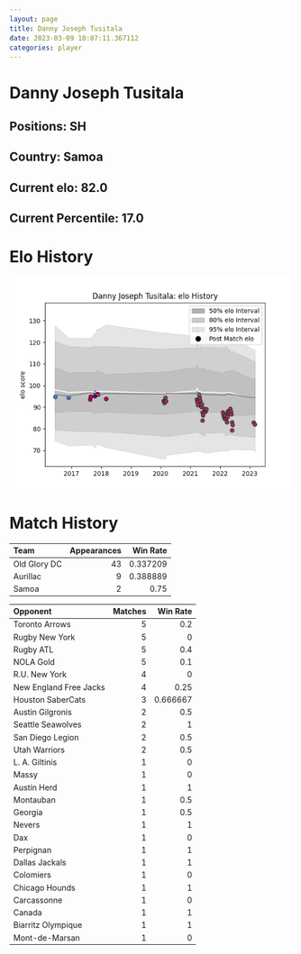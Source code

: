 ```yaml
---  
layout: page  
title: Danny Joseph Tusitala  
date: 2023-03-09 10:07:11.367112  
categories: player  
---
```

# Danny Joseph Tusitala

## Positions: SH

## Country: Samoa

## Current elo: 82.0

## Current Percentile: 17.0

# Elo History


![elo history](history_DannyJosephTusitala.png)
# Match History


| Team         |   Appearances |   Win Rate |
|:-------------|--------------:|-----------:|
| Old Glory DC |            43 |   0.337209 |
| Aurillac     |             9 |   0.388889 |
| Samoa        |             2 |   0.75     |

| Opponent               |   Matches |   Win Rate |
|:-----------------------|----------:|-----------:|
| Toronto Arrows         |         5 |   0.2      |
| Rugby New York         |         5 |   0        |
| Rugby ATL              |         5 |   0.4      |
| NOLA Gold              |         5 |   0.1      |
| R.U. New York          |         4 |   0        |
| New England Free Jacks |         4 |   0.25     |
| Houston SaberCats      |         3 |   0.666667 |
| Austin Gilgronis       |         2 |   0.5      |
| Seattle Seawolves      |         2 |   1        |
| San Diego Legion       |         2 |   0.5      |
| Utah Warriors          |         2 |   0.5      |
| L. A. Giltinis         |         1 |   0        |
| Massy                  |         1 |   0        |
| Austin Herd            |         1 |   1        |
| Montauban              |         1 |   0.5      |
| Georgia                |         1 |   0.5      |
| Nevers                 |         1 |   1        |
| Dax                    |         1 |   0        |
| Perpignan              |         1 |   1        |
| Dallas Jackals         |         1 |   1        |
| Colomiers              |         1 |   0        |
| Chicago Hounds         |         1 |   1        |
| Carcassonne            |         1 |   0        |
| Canada                 |         1 |   1        |
| Biarritz Olympique     |         1 |   1        |
| Mont-de-Marsan         |         1 |   0        |